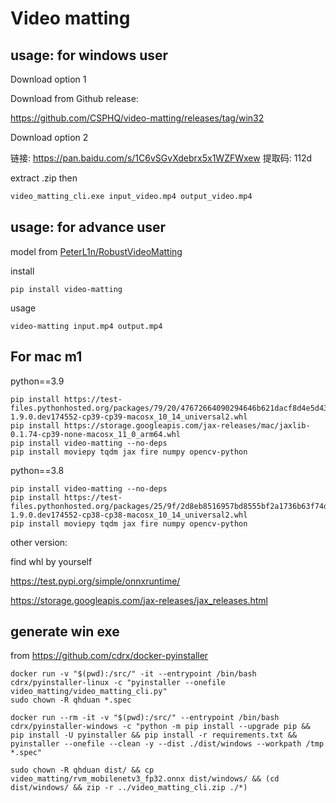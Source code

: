 # Video matting

## usage: for windows user

Download option 1

Download from Github release:

https://github.com/CSPHQ/video-matting/releases/tag/win32

Download option 2

链接: https://pan.baidu.com/s/1C6vSGvXdebrx5x1WZFWxew 提取码: 112d 

extract .zip then

```bash
video_matting_cli.exe input_video.mp4 output_video.mp4
```

## usage: for advance user

model from [PeterL1n/RobustVideoMatting](https://github.com/PeterL1n/RobustVideoMatting/)

install

```
pip install video-matting
```

usage

```
video-matting input.mp4 output.mp4
```


## For mac m1

python==3.9

```
pip install https://test-files.pythonhosted.org/packages/79/20/47672664090294646b621dacf8d4e5d43e085d0b8c2797677b08c3126534/onnxruntime-1.9.0.dev174552-cp39-cp39-macosx_10_14_universal2.whl
pip install https://storage.googleapis.com/jax-releases/mac/jaxlib-0.1.74-cp39-none-macosx_11_0_arm64.whl
pip install video-matting --no-deps
pip install moviepy tqdm jax fire numpy opencv-python
```

python==3.8

```
pip install video-matting --no-deps
pip install https://test-files.pythonhosted.org/packages/25/9f/2d8eb8516957bd8555bf2a1736b63f74d46543ae0896bc8efc02cc3216e8/onnxruntime-1.9.0.dev174552-cp38-cp38-macosx_10_14_universal2.whl
pip install moviepy tqdm jax fire numpy opencv-python
```

other version:

find whl by yourself

https://test.pypi.org/simple/onnxruntime/

https://storage.googleapis.com/jax-releases/jax_releases.html

## generate win exe

from https://github.com/cdrx/docker-pyinstaller

```
docker run -v "$(pwd):/src/" -it --entrypoint /bin/bash cdrx/pyinstaller-linux -c "pyinstaller --onefile video_matting/video_matting_cli.py"
sudo chown -R qhduan *.spec
```

```
docker run --rm -it -v "$(pwd):/src/" --entrypoint /bin/bash cdrx/pyinstaller-windows -c "python -m pip install --upgrade pip && pip install -U pyinstaller && pip install -r requirements.txt && pyinstaller --onefile --clean -y --dist ./dist/windows --workpath /tmp *.spec"

sudo chown -R qhduan dist/ && cp video_matting/rvm_mobilenetv3_fp32.onnx dist/windows/ && (cd dist/windows/ && zip -r ../video_matting_cli.zip ./*)
```
